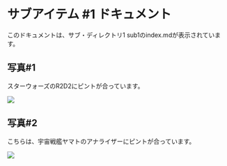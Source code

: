# サブアイテム #1 ドキュメント

このドキュメントは、サブ・ディレクトリ1  sub1のindex.mdが表示されています。

## 写真#1

スターウォーズのR2D2にピントが合っています。

![](/docs/sub1/images/r2d2.png)


## 写真#2

こちらは、宇宙戦艦ヤマトのアナライザーにピントが合っています。

![](/docs/sub1/images/analyzer.png)





